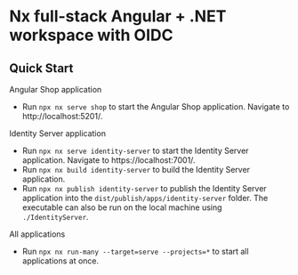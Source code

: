 
# Nx full-stack Angular + .NET workspace with OIDC

## Quick Start

Angular Shop application

- Run `npx nx serve shop` to start the Angular Shop application. Navigate to http://localhost:5201/.

Identity Server application

- Run `npx nx serve identity-server` to start the Identity Server application. Navigate to https://localhost:7001/.
- Run `npx nx build identity-server` to build the Identity Server application.
- Run `npx nx publish identity-server` to publish the Identity Server application into the `dist/publish/apps/identity-server` folder. The executable can also be run on the local machine using `./IdentityServer`.

All applications

- Run `npx nx run-many --target=serve --projects=*` to start all applications at once.

